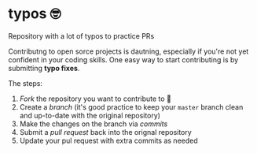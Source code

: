 # typos :nerd_face:
Repository with a lot of typos to practice PRs

Contributng to open sorce projects is dautning, especially if you're not yet confident in your coding skills. One easy way to start contributing is by submitting **typo fixes**.  

The steps:

1. *Fork* the repository you want to contribute to :fork_and_knife:
2. Create a *branch* (it's good practice to keep your `master` branch clean and up-to-date with the original repository)
3. Make the changes on the branch via *commits*
4. Submit a *pull request* back into the orignal repository
5. Update your pul request with extra commits as needed

